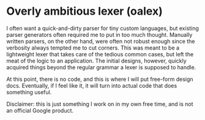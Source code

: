 # Overly ambitious lexer (oalex)

I often want a quick-and-dirty parser for tiny custom languages, but existing
parser generators often required me to put in too much thought. Manually
written parsers, on the other hand, were often not robust enough since the
verbosity always tempted me to cut corners. This was meant to be a lightweight
lexer that takes care of the tedious common cases, but left the meat of the
logic to an application. The initial designs, however, quickly acquired things
beyond the regular grammar a lexer is supposed to handle.

At this point, there is no code, and this is where I will put free-form design
docs. Eventually, if I feel like it, it will turn into actual code that does
something useful.

Disclaimer: this is just something I work on in my own free time, and is not an
official Google product.
